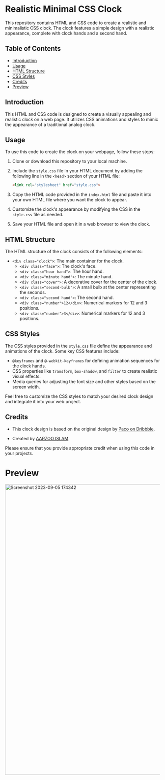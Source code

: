 # Realistic Minimal CSS Clock

This repository contains HTML and CSS code to create a realistic and minimalistic CSS clock. The clock features a simple design with a realistic appearance, complete with clock hands and a second hand.

## Table of Contents

- [Introduction](#introduction)
- [Usage](#usage)
- [HTML Structure](#html-structure)
- [CSS Styles](#css-styles)
- [Credits](#credits)
- [Preview](#preview)
  
## Introduction

This HTML and CSS code is designed to create a visually appealing and realistic clock on a web page. It utilizes CSS animations and styles to mimic the appearance of a traditional analog clock.

## Usage

To use this code to create the clock on your webpage, follow these steps:

1. Clone or download this repository to your local machine.

2. Include the `style.css` file in your HTML document by adding the following line in the `<head>` section of your HTML file:

   ```html
   <link rel="stylesheet" href="style.css">
   ```

3. Copy the HTML code provided in the `index.html` file and paste it into your own HTML file where you want the clock to appear.

4. Customize the clock's appearance by modifying the CSS in the `style.css` file as needed.

5. Save your HTML file and open it in a web browser to view the clock.

## HTML Structure

The HTML structure of the clock consists of the following elements:

- `<div class="clock">`: The main container for the clock.
  - `<div class="face">`: The clock's face.
  - `<div class="hour hand">`: The hour hand.
  - `<div class="minute hand">`: The minute hand.
  - `<div class="cover">`: A decorative cover for the center of the clock.
  - `<div class="second-bulb">`: A small bulb at the center representing the seconds.
  - `<div class="second hand">`: The second hand.
  - `<div class="number">12</div>`: Numerical markers for 12 and 3 positions.
  - `<div class="number">3</div>`: Numerical markers for 12 and 3 positions.

## CSS Styles

The CSS styles provided in the `style.css` file define the appearance and animations of the clock. Some key CSS features include:

- `@keyframes` and `@-webkit-keyframes` for defining animation sequences for the clock hands.
- CSS properties like `transform`, `box-shadow`, and `filter` to create realistic visual effects.
- Media queries for adjusting the font size and other styles based on the screen width.

Feel free to customize the CSS styles to match your desired clock design and integrate it into your web project.

## Credits

- This clock design is based on the original design by [Paco on Dribbble](https://dribbble.com/shots/1059440-Clock).

- Created by [AARZOO ISLAM](https://twitter.com/Aarzoo75).

Please ensure that you provide appropriate credit when using this code in your projects.

# Preview
<img width="944" alt="Screenshot 2023-09-05 174342" src="https://github.com/Aarzoo75/Realistic-Minimal-CSS-Clock/assets/59678435/3b74f482-7acb-447a-86bd-c538868a7b3b">

